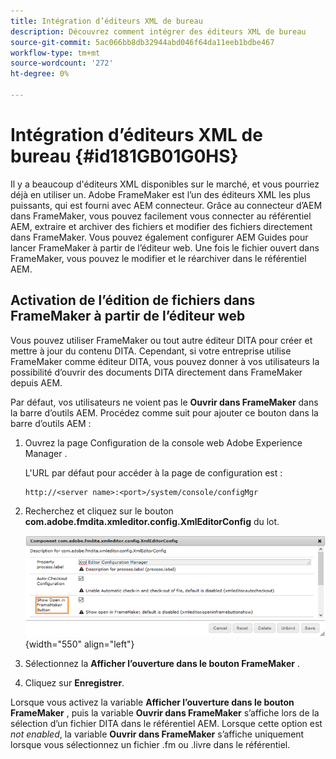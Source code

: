 ```yaml
---
title: Intégration d’éditeurs XML de bureau
description: Découvrez comment intégrer des éditeurs XML de bureau
source-git-commit: 5ac066bb8db32944abd046f64da11eeb1bdbe467
workflow-type: tm+mt
source-wordcount: '272'
ht-degree: 0%

---
```



# Intégration d’éditeurs XML de bureau {#id181GB01G0HS}

Il y a beaucoup d&#39;éditeurs XML disponibles sur le marché, et vous pourriez déjà en utiliser un. Adobe FrameMaker est l’un des éditeurs XML les plus puissants, qui est fourni avec AEM connecteur. Grâce au connecteur d’AEM dans FrameMaker, vous pouvez facilement vous connecter au référentiel AEM, extraire et archiver des fichiers et modifier des fichiers directement dans FrameMaker. Vous pouvez également configurer AEM Guides pour lancer FrameMaker à partir de l’éditeur web. Une fois le fichier ouvert dans FrameMaker, vous pouvez le modifier et le réarchiver dans le référentiel AEM.

## Activation de l’édition de fichiers dans FrameMaker à partir de l’éditeur web

Vous pouvez utiliser FrameMaker ou tout autre éditeur DITA pour créer et mettre à jour du contenu DITA. Cependant, si votre entreprise utilise FrameMaker comme éditeur DITA, vous pouvez donner à vos utilisateurs la possibilité d’ouvrir des documents DITA directement dans FrameMaker depuis AEM.

Par défaut, vos utilisateurs ne voient pas le **Ouvrir dans FrameMaker** dans la barre d’outils AEM. Procédez comme suit pour ajouter ce bouton dans la barre d’outils AEM :

1. Ouvrez la page Configuration de la console web Adobe Experience Manager .

   L&#39;URL par défaut pour accéder à la page de configuration est :

   ```http
   http://<server name>:<port>/system/console/configMgr
   ```

1. Recherchez et cliquez sur le bouton **com.adobe.fmdita.xmleditor.config.XmlEditorConfig** du lot.

   ![](assets/open-in-fm-toolbar.png){width="550" align="left"}

1. Sélectionnez la **Afficher l’ouverture dans le bouton FrameMaker** .

1. Cliquez sur **Enregistrer**.


Lorsque vous activez la variable **Afficher l’ouverture dans le bouton FrameMaker** , puis la variable **Ouvrir dans FrameMaker** s’affiche lors de la sélection d’un fichier DITA dans le référentiel AEM. Lorsque cette option est *not enabled*, la variable **Ouvrir dans FrameMaker** s’affiche uniquement lorsque vous sélectionnez un fichier .fm ou .livre dans le référentiel.


